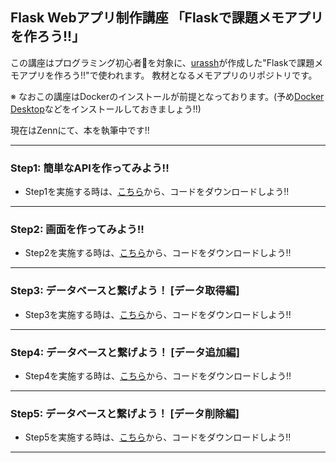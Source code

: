 ## Flask Webアプリ制作講座 「Flaskで課題メモアプリを作ろう!!」
この講座はプログラミング初心者🔰を対象に、[urassh](https://github.com/urassh)が作成した"Flaskで課題メモアプリを作ろう!!"で使われます。
教材となるメモアプリのリポジトリです。

※ なおこの講座はDockerのインストールが前提となっております。(予め[Docker Desktop](https://www.docker.com/ja-jp/products/docker-desktop/)などをインストールしておきましょう!!)

現在はZennにて、本を執筆中です!!


---

### Step1: 簡単なAPIを作ってみよう!!
- Step1を実施する時は、[こちら](https://github.com/urassh/docker-flask-app/releases/tag/v1.0)から、コードをダウンロードしよう!!

---

###  Step2: 画面を作ってみよう!!
- Step2を実施する時は、[こちら](https://github.com/urassh/docker-flask-app/releases/tag/v2.1)から、コードをダウンロードしよう!!

---

### Step3: データベースと繋げよう！ [データ取得編]
- Step3を実施する時は、[こちら](https://github.com/urassh/docker-flask-app/releases/tag/v3.0)から、コードをダウンロードしよう!!

---

###  Step4: データベースと繋げよう！ [データ追加編]
- Step4を実施する時は、[こちら](https://github.com/urassh/docker-flask-app/releases/tag/v1.0)から、コードをダウンロードしよう!!

---

### Step5: データベースと繋げよう！ [データ削除編]
- Step5を実施する時は、[こちら](https://github.com/urassh/docker-flask-app/releases/tag/v1.0)から、コードをダウンロードしよう!!

---





